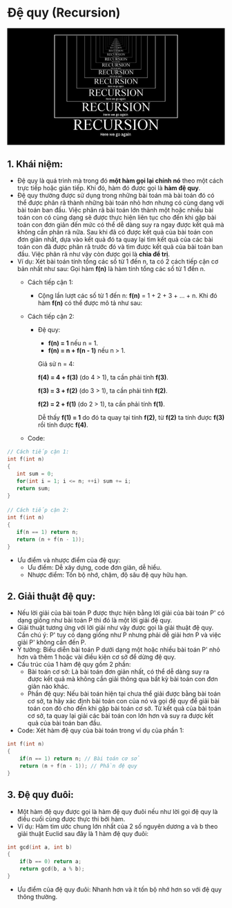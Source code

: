 # Đệ quy (Recursion)

![Ảnh mô tả](/image/img1.jpg)

 ## 1. Khái niệm:
- Đệ quy là quá trình mà trong đó **một hàm gọi lại chính nó** theo một cách trực tiếp hoặc gián tiếp. Khi đó, hàm đó được gọi là **hàm đệ quy**.
- Đệ quy thường được sử dụng trong những bài toán mà bài toán đó có thể được phân rã thành những bài toán nhỏ hơn nhưng có cùng dạng với bài toán ban đầu. Việc phân rã bài toán lớn thành một hoặc nhiều bài toán con có cùng dạng sẽ được thực hiện liên tục cho đến khi gặp bài toán con đơn giản đến mức có thể dễ dàng suy ra ngay được kết quả mà không cần phân rã nữa. Sau khi đã có được kết quả của bài toán con đơn giản nhất, dựa vào kết quả đó ta quay lại tìm kết quả của các bài toán con đã được phân rã trước đó và tìm được kết quả của bài toán ban đầu. Việc phân rã như vậy còn được gọi là **chia để trị**.
- Ví dụ: Xét bài toán tính tổng các số từ 1 đến n, ta có 2 cách tiếp cận cơ bản nhất như sau: Gọi hàm **f(n)** là hàm tính tổng các số từ 1 đến n.
	 - Cách tiếp cận 1: 
		 - Cộng lần lượt các số từ 1 đến n:  **f(n)** = 1 + 2 + 3 + ... + n.
	 Khi đó hàm **f(n)** có thể được mô tả như sau:
	- Cách tiếp cận 2:
		- Đệ quy: 
			- **f(n) = 1** nếu n = 1.
			- **f(n) = n + f(n - 1)** nếu n > 1.
			
			Giả sử n = 4:
      
			**f(4) = 4 + f(3)** (do 4 > 1), ta cần phải tính **f(3)**.
      
			**f(3) = 3 + f(2)** (do 3 > 1), ta cần phải tính **f(2)**.
      
			**f(2) = 2 + f(1)** (do 2 > 1), ta cần phải tính **f(1)**.
      
			Dễ thấy **f(1) = 1** do đó ta quay tại tính **f(2)**, từ **f(2)** ta tính được **f(3)** rồi tính được **f(4)**.
      
	- Code:
 ```c++
 // Cách tiếp cận 1:
int f(int n)
{
	int sum = 0;
	for(int i = 1; i <= n; ++i) sum += i;
	return sum;
}

// Cách tiếp cận 2:
int f(int n)
{
	if(n == 1) return n;
	return (n + f(n - 1));
}
```
- Ưu điểm và nhược điểm của đệ quy:
	- Ưu điểm: Dễ xây dựng, code đơn giản, dễ hiểu.
	- Nhược điểm: Tốn bộ nhớ, chậm, độ sâu đệ quy hữu hạn.
## 2. Giải thuật đệ quy:
- Nếu lời giải của bài toán P được thực hiện bằng lời giải của bài toán P' có dạng giống như bài toán P thì đó là một lời giải đệ quy.
- Giải thuật tương ứng với lời giải như vậy được gọi là giải thuật đệ quy. Cần chú ý: P' tuy có dạng giống như P nhưng phải dễ giải hơn P và việc giải P' không cần đến P.
- Ý tưởng: Biểu diễn bài toán P dưới dạng một hoặc nhiều bài toán P' nhỏ hơn và thêm 1 hoặc vài điều kiện cơ sở để dừng đệ quy.
- Cấu trúc của 1 hàm đệ quy gồm 2 phần:
	- Bài toán cơ sở: Là bài toán đơn giản nhất, có thể dễ dàng suy ra được kết quả mà không cần giải thông qua bất kỳ bài toán con đơn giản nào khác.
	- Phần đệ quy: Nếu bài toán hiện tại chưa thể giải được bằng bài toán cơ sở, ta hãy xác định bài toán con của nó và gọi đệ quy để giải bài toán con đó cho đến khi gặp bài toán cơ sở. Từ kết quả của bài toán cơ sở, ta quay lại giải các bài toán con lớn hơn và suy ra được kết quả của bài toán ban đầu.
- Code: Xét hàm đệ quy của bài toán trong ví dụ của phần 1:
```C++
int f(int n)
{
	if(n == 1) return n; // Bài toán cơ sở
	return (n + f(n - 1)); // Phần đệ quy
}
```
## 3. Đệ quy đuôi: 
- Một hàm đệ quy được gọi là hàm đệ quy đuôi nếu như lời gọi đệ quy là điều cuối cùng được thực thi bởi hàm.
- Ví dụ: Hàm tìm ước chung lớn nhất của 2 số nguyên dương a và b theo giải thuật Euclid sau đây là 1 hàm đệ quy đuôi:
```C++
int gcd(int a, int b)
{
	if(b == 0) return a;
	return gcd(b, a % b);
}
```
- Ưu điểm của đệ quy đuôi: Nhanh hơn và ít tốn bộ nhớ hơn so với đệ quy thông thường.
	
